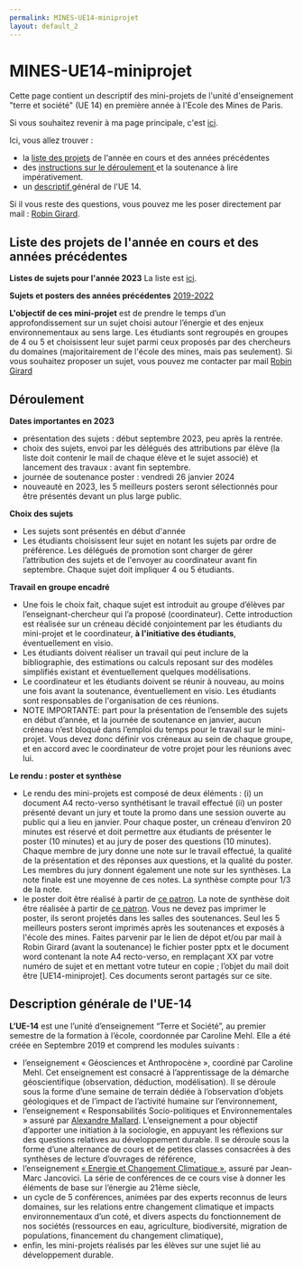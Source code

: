 ```yaml
---
permalink: MINES-UE14-miniprojet
layout: default_2
---
```


# MINES-UE14-miniprojet

Cette page contient un descriptif des mini-projets de l'unité d'enseignement "terre et société" (UE 14) en première année à l'Ecole des Mines de Paris.

Si vous souhaitez revenir à ma page principale, c'est [ici]({{site.url}}/index.html).

Ici, vous allez trouver :
- la <a href="#listeprojets"> liste des projets</a>  de l'année en cours et des années précédentes
- des <a href="#deroulement"> instructions sur le déroulement </a> et la soutenance à lire impérativement.
- un  <a href="#descriptif"> descriptif </a> général de l'UE 14.

Si il vous reste des questions, vous pouvez me les poser directement par mail : [Robin Girard](mailto:robin.girard@mines-paristech.fr).


## Liste des projets de l'année en cours et des années précédentes
 <a id="listeprojets">

**Listes de sujets pour l'année 2023**
La liste est  [ici]({{site.url}}/ListeProjetsCourants.html).

**Sujets et posters des années précédentes** [2019-2022]({{site.url}}/ListeProjetsPrecedents.html)

**L'objectif de ces mini-projet** est de prendre le temps d’un approfondissement sur un sujet choisi autour l’énergie et des enjeux environnementaux au sens large. Les étudiants sont regroupés en groupes de 4 ou 5 et choisissent leur sujet parmi ceux proposés par des chercheurs du domaines (majoritairement de l'école des mines, mais pas seulement). Si vous souhaitez proposer un sujet, vous pouvez me contacter par mail [Robin Girard](mailto:robin.girard@mines-paristech.fr)

## Déroulement
 <a id="deroulement">

**Dates importantes en 2023**
 * présentation des sujets : début septembre 2023, peu après la rentrée.
 * choix des sujets, envoi par les délégués des attributions par élève (la liste doit contenir le mail de chaque élève et le sujet associé) et lancement des travaux : avant fin septembre.
 * journée de soutenance poster : vendredi 26 janvier 2024
 * nouveauté en 2023, les 5 meilleurs posters seront sélectionnés pour être présentés devant un plus large public.

**Choix des sujets**
 * Les sujets sont présentés en début d'année
 * Les étudiants choisissent leur sujet en notant les sujets par ordre de préférence. Les délégués de promotion sont charger de gérer l’attribution des sujets et de l'envoyer au coordinateur avant fin septembre. Chaque sujet doit impliquer 4 ou 5 étudiants.

 **Travail en groupe encadré**
 * Une fois le choix fait, chaque sujet est introduit au groupe d’élèves par l’enseignant-chercheur qui l’a proposé (coordinateur). Cette introduction est réalisée sur un créneau décidé conjointement par les étudiants du mini-projet et le coordinateur, **à l'initiative des étudiants**, éventuellement en visio.
 * Les étudiants doivent réaliser un travail qui peut inclure de la bibliographie, des estimations ou calculs reposant sur des modèles simplifiés existant et éventuellement quelques modélisations.
 * Le coordinateur et les étudiants doivent se réunir à nouveau, au moins une fois avant la soutenance, éventuellement en visio. Les étudiants sont responsables de l'organisation de ces réunions.
 * NOTE IMPORTANTE: part pour la présentation de l’ensemble des sujets en début d’année, et la journée de soutenance en janvier, aucun créneau n’est bloqué dans l’emploi du temps pour le travail sur le mini-projet. Vous devez donc définir vos créneaux au sein de chaque groupe, et en accord avec le coordinateur de votre projet pour les réunions avec lui.

 **Le rendu : poster et synthèse**
 * Le rendu des mini-projets est composé de deux éléments : (i) un document A4 recto-verso synthétisant le travail effectué (ii) un poster présenté devant un jury et toute la promo dans une session ouverte au public qui a lieu en janvier. Pour chaque poster, un créneau d’environ 20 minutes est réservé et doit permettre aux étudiants de présenter le poster (10 minutes) et au jury de poser des questions (10 minutes). Chaque membre de jury donne une note sur le travail effectué, la qualité de la présentation et des réponses aux questions, et la qualité du poster. Les membres du jury donnent également une note sur les synthèses. La note finale est une moyenne de ces notes. La synthèse compte pour 1/3 de la note.
 *	le poster doit être réalisé à partir de [ce patron]({{site.url}}/UE14-2023-Sujet-XX.pptx). La note de synthèse doit être réalisée à partir de [ce patron]({{site.url}}/UE14-2023-Synthese-Sujet-XX.docx). Vous ne devez pas imprimer le poster, ils seront projetés dans les salles des soutenances. Seul les 5 meilleurs posters seront imprimés après les soutenances et exposés à l'école des mines. Faites parvenir par le lien de dépot et/ou par mail à Robin Girard (avant la soutenance) le fichier poster pptx et le document word contenant la note A4 recto-verso, en remplaçant XX par votre numéro de sujet et en mettant votre tuteur en copie ; l’objet du mail doit être [UE14-miniprojet]. Ces documents seront partagés sur ce site. 

## Description générale de l'UE-14
 <a id="descriptif">

**L’UE-14** est une l’unité d’enseignement “Terre et Société”, au premier semestre de la formation à l’école, coordonnée par Caroline Mehl. Elle a été créée en Septembre 2019 et comprend les modules suivants :
*	l’enseignement « Géosciences et Anthropocène », coordiné par Caroline Mehl. Cet enseignement est consacré à l’apprentissage de la démarche géoscientifique (observation, déduction, modélisation). Il se déroule sous la forme d’une semaine de terrain dédiée à l’observation d’objets géologiques et de l’impact de l’activité humaine sur l’environnement,
*	l’enseignement « Responsabilités Socio-politiques et Environnementales » assuré par [Alexandre Mallard](http://www.csi.mines-paristech.fr/equipe/chercheurs/alexandre-mallard/). L’enseignement a pour objectif d’apporter une initiation à la sociologie, en appuyant les réflexions sur des questions relatives au développement durable. Il se déroule sous la forme d’une alternance de cours et de petites classes consacrées à des synthèses de lecture d’ouvrages de référence,
*	l’enseignement [« Energie et Changement Climatique »](https://jancovici.com/publications-et-co/cours-mines-paristech-2019/cours-mines-paris-tech-juin-2019/), assuré par Jean-Marc Jancovici. La série de conférences de ce cours vise à donner les éléments de base sur l’énergie au 21ème siècle,
*	un cycle de 5 conférences, animées par des experts reconnus de leurs domaines, sur les relations entre changement climatique et impacts environnementaux d’un coté, et divers aspects du fonctionnement de nos sociétés (ressources en eau, agriculture, biodiversité, migration de populations, financement du changement climatique),
*	enfin, les mini-projets réalisés par les élèves sur une sujet lié au développement durable.
